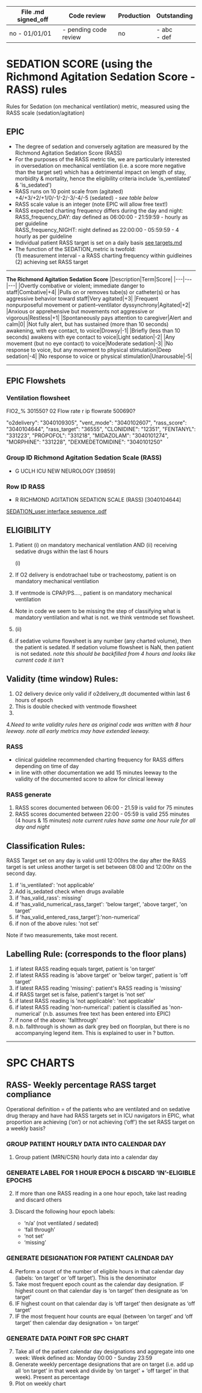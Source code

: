 |File .md signed_off|Code review|Production|Outstanding|
|---|---|---|---|
|no - 01/01/01|- pending code review|no|- abc <br> - def|

# SEDATION SCORE (using the Richmond Agitation Sedation Score -RASS) rules

Rules for Sedation (on mechanical ventilation) metric, measured using the RASS scale (sedation/agitation)

## EPIC
- The degree of sedation and conversely agitation are measured by the Richmond Agitation Sedation Score (RASS)
- For the purposes of the RASS metric tile, we are particularly interested in oversedation on mechanical ventilation (i.e. a score more negative than the target set) which has a detrimental impact on length of stay, morbidity & mortality, hence the eligibility criteria include 'is_ventilated' & 'is_sedated')
- RASS runs on 10 point scale from (agitated) +4/+3/+2/+1/0/-1/-2/-3/-4/-5 (sedated) - *see table below*
- RASS scale value is an integer (note EPIC will allow free text!)
- RASS expected charting frequency differs during the day and night: <br> RASS_frequency_DAY: day defined as 06:00:00 - 21:59:59 - hourly as per guideline <br> RASS_frequency_NIGHT: night defined as 22:00:00 - 05:59:59 - 4 hourly as per guideline
- Individual patient RASS target is set on a daily basis [see targets.md](./targets.md#ELIGIBILITY)
- The function of the SEDATION_metric is twofold: <br> (1) measurement interval - a RASS charting frequency within guidleines <br> (2) achieving set RASS target

___
**The Richmond Agitation Sedation Score**
|Description|Term|Score|
|---|---|---|
|Overtly combative or violent; immediate danger to staff|Combative|+4|
|Pulls on or removes tube(s) or catheter(s) or has aggressive behavior toward staff|Very agitated|+3|
|Frequent nonpurposeful movement or patient–ventilator dyssynchrony|Agitated|+2|
|Anxious or apprehensive but movements not aggressive or vigorous|Restless|+1|
|Spontaneously pays attention to caregiver|Alert and calm|0|
|Not fully alert, but has sustained (more than 10 seconds) awakening, with eye contact, to voice|Drowsy|-1|
|Briefly (less than 10 seconds) awakens with eye contact to voice|Light sedation|-2|
|Any movement (but no eye contact) to voice|Moderate sedation|-3|
|No response to voice, but any movement to physical stimulation|Deep sedation|-4|
|No response to voice or physical stimulation|Unarousable|-5|
___

## EPIC Flowshets 

### Ventilation flowsheet


FIO2_% 301550?
02 Flow rate r ip flowrate 500690?

   "o2delivery": "3040109305",
    "vent_mode": "3040102607",
    "rass_score": "3040104644",
    "rass_target": "36555",
    "CLONIDINE": "12351",
    "FENTANYL": "331223",
    "PROPOFOL": "331218",
    "MIDAZOLAM": "3040101274",
    "MORPHINE": "331228",
    "DEXMEDETOMIDINE": "3040101250"
    
### Group ID Richmond Agitation Sedation Scale (RASS)
- G UCLH ICU NEW NEUROLOGY [39859]

### Row ID RASS
- R RICHMOND AGITATION SEDATION SCALE (RASS) [3040104644]

[SEDATION_user interface sequence .pdf](https://github.com/inform-us/requirements_specifications/files/15480198/SEDATION_user.interface.sequence.pdf)

## ELIGIBILITY
1. Patient (i) on mandatory mechanical ventilation AND (ii) receiving sedative drugs within the last 6 hours

   (i)
3. If O2 delivery is endotrachael tube or tracheostomy, patient is on mandatory mechanical ventilation
4. If ventmode is CPAP/PS...., patient is on mandatory mechanical ventilation
5. Note in code we seem to be missing the step of classifying what is mandatory ventilation and what is not. we think ventmode set flowsheet. 
6. (ii)
7. if sedative volume flowsheet is any number (any charted volume), then the patient is sedated. If sedation volume flowsheet is NaN, then patient is not sedated. *note this should be backfilled from 4 hours and looks like current code it isn't*

## Validity (time window) Rules: 
1. O2 delivery device only valid if o2delivery_dt documented within last 6 hours of epoch
2. This is double checked with ventmode flowsheet
3. 
4.*Need to write validity rules here as original code was written with 8 hour leeway. note all early metrics may have extended leeway.* 

### RASS
- clinical guideline recommended charting frequency for RASS differs depending on time of day
- in line with other documentation we add 15 minutes leeway to the validity of the documented score to allow for clinical leeway

### RASS generate 
1) RASS scores documented between 06:00 - 21.59 is valid for 75 minutes
2) RASS scores documented between 22:00 - 05:59 is valid 255 minutes (4 hours & 15 minutes)
   *note current rules have same one hour rule for all day and night*
   

## Classification Rules: 
RASS Target set on any day is valid until 12:00hrs the day after the RASS target is set unless another target is set between 08:00 and 12:00hr on the second day. 

1. if 'is_ventilated': 'not applicable' 
2. Add is_sedated check when drugs available 
3. if 'has_valid_rass': missing' 
4. if 'has_valid_numerical_rass_target': 'below target', 'above target', 'on target' 
5. if 'has_valid_entered_rass_target']:'non-numerical' 
6. if non of the above rules: 'not set'

Note if two measurements, take most recent. 



## Labelling Rule: (corresponds to the floor plans)     

1. if latest RASS reading equals target, patient is 'on target' 
2. if latest RASS reading is 'above target' or 'below target', patient is 'off target' 
4. if latest RASS reading 'missing': patient's RASS reading is 'missing' 
5. if RASS target set is false, patient's target is 'not set' 
6. if latest RASS reading is 'not applicable': 'not applicable' 
7. if latest RASS reading 'non-numerical': patient is classified as 'non-numerical' (n.b. assumes free text has been entered into EPIC) 
8. if none of the above: 'fallthrough'
9. n.b. fallthrough is shown as dark grey bed on floorplan, but there is no accompanying legend item. This is explained to user in ? button.

    
---
# SPC CHARTS 
## RASS- Weekly percentage RASS target compliance
Operational definition = of the patients who are ventilated and on sedative drug therapy and have had RASS targets set in ICU navigators in EPIC, what proportion are achieving (‘on’) or not achieving (‘off’) the set RASS target on a weekly basis? 

### GROUP PATIENT HOURLY DATA INTO CALENDAR DAY
1. Group patient (MRN/CSN) hourly data into a calendar day

### GENERATE LABEL FOR 1 HOUR EPOCH & DISCARD ‘IN’-ELIGIBLE EPOCHS 
2. If more than one RASS reading in a one hour epoch, take last reading and discard others 

3. Discard the following hour epoch labels:
    - ‘n/a’ (not ventilated / sedated)
    - ‘fall through’
    - ‘not set’
    - ‘missing’
  
  ### GENERATE DESIGNATION FOR PATIENT CALENDAR DAY 
4. Perform a count of the number of eligible hours in that calendar day (labels: ‘on target’ or ‘off target’). This is the denominator
5. Take most frequent epoch count as the calendar day designation. IF highest count on that calendar day is ‘on target’ then designate as ‘on target’
6. IF highest count on that calendar day is ‘off target’ then designate as ‘off target’
7. IF the most frequent hour counts are equal (between ‘on target’ and ‘off target’ then calendar day designation = ‘on target’

### GENERATE DATA POINT FOR SPC CHART 
7. Take all of the patient calendar day designations and aggregate into one week: Week defined as: Monday 00:00 - Sunday 23:59 
9. Generate weekly percentage designations that are on target (i.e. add up all ‘on target’ in that week and divide by ‘on target’ + ‘off target’ in that week). Present as percentage
10. Plot on weekly chart

 

 
   
               
    
